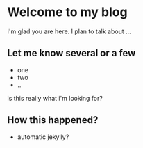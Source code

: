 # Welcome to my blog

I'm glad you are here. I plan to talk about ...

## Let me know several or a few

* one
* two
* ..

is this really what i'm looking for?

## How this happened?

* automatic jekylly?
